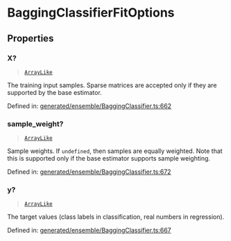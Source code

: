 # BaggingClassifierFitOptions

## Properties

### X?

> [`ArrayLike`](../types/ArrayLike.md)

The training input samples. Sparse matrices are accepted only if they are supported by the base estimator.

Defined in:  [generated/ensemble/BaggingClassifier.ts:662](https://github.com/transitive-bullshit/scikit-learn-ts/blob/92ab806/packages/sklearn/src/generated/ensemble/BaggingClassifier.ts#L662)

### sample\_weight?

> [`ArrayLike`](../types/ArrayLike.md)

Sample weights. If `undefined`, then samples are equally weighted. Note that this is supported only if the base estimator supports sample weighting.

Defined in:  [generated/ensemble/BaggingClassifier.ts:672](https://github.com/transitive-bullshit/scikit-learn-ts/blob/92ab806/packages/sklearn/src/generated/ensemble/BaggingClassifier.ts#L672)

### y?

> [`ArrayLike`](../types/ArrayLike.md)

The target values (class labels in classification, real numbers in regression).

Defined in:  [generated/ensemble/BaggingClassifier.ts:667](https://github.com/transitive-bullshit/scikit-learn-ts/blob/92ab806/packages/sklearn/src/generated/ensemble/BaggingClassifier.ts#L667)
